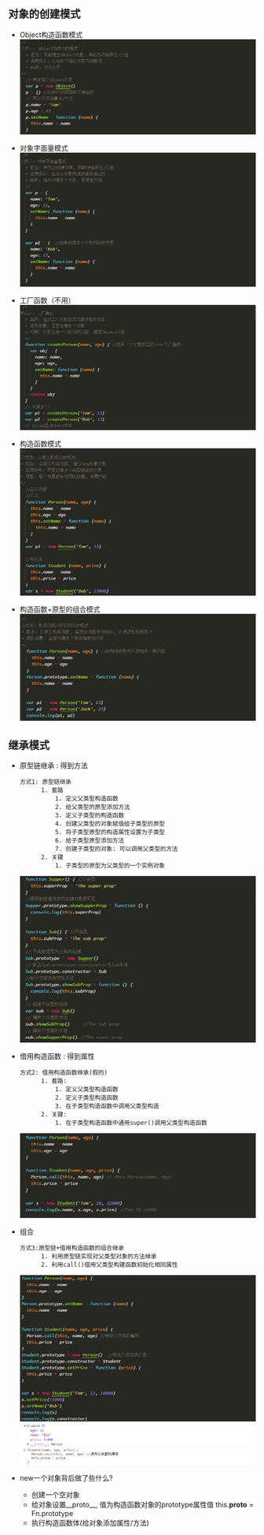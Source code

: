 ## 对象的创建模式

- Object构造函数模式
![obj](../images/obj01.png)

- 对象字面量模式
![obj](../images/obj02.png)

- 工厂函数（不用）
![obj](../images/obj03.png)

- 构造函数模式
![obj](../images/obj04.png)

- 构造函数+原型的组合模式
![obj](../images/obj05.png)


## 继承模式

- 原型链继承 : 得到方法
  ```
  方式1: 原型链继承
        1. 套路   
            1. 定义父类型构造函数   
            2. 给父类型的原型添加方法  
            3. 定义子类型的构造函数  
            4. 创建父类型的对象赋值给子类型的原型  
            5. 将子类型原型的构造属性设置为子类型   
            6. 给子类型原型添加方法   
            7. 创建子类型的对象: 可以调用父类型的方法 
        2. 关键  
            1. 子类型的原型为父类型的一个实例对象
  ```
  ![yxljc](../images/yxljc01.png)

- 借用构造函数 : 得到属性
  ```
  方式2: 借用构造函数继承(假的)
        1. 套路:  
            1. 定义父类型构造函数 
            2. 定义子类型构造函数  
            3. 在子类型构造函数中调用父类型构造
        2. 关键:  
            1. 在子类型构造函数中通用super()调用父类型构造函数
  ```
  ![yxljc](../images/yxljc02.png)

- 组合
  ```
  方式3:原型链+借用构造函数的组合继承
        1. 利用原型链实现对父类型对象的方法继承
        2. 利用call()借用父类型构建函数初始化相同属性
  ```
  ![yxljc](../images/yxljc03.png)
  ![yxljc](../images/yxljc04.png)

- new一个对象背后做了些什么?
  - 创建一个空对象
  - 给对象设置__proto__, 值为构造函数对象的prototype属性值   this.__proto__ = Fn.prototype
  - 执行构造函数体(给对象添加属性/方法)
  
  
  
  
  
  